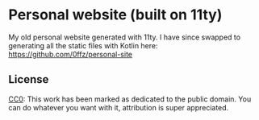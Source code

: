 # Personal website (built on 11ty)

My old personal website generated with 11ty. I have since swapped to generating all the static files with Kotlin here: https://github.com/0ffz/personal-site

## License

[CC0](LICENSE): This work has been marked as dedicated to the public domain. You can do whatever you want with it, attribution is super appreciated.
